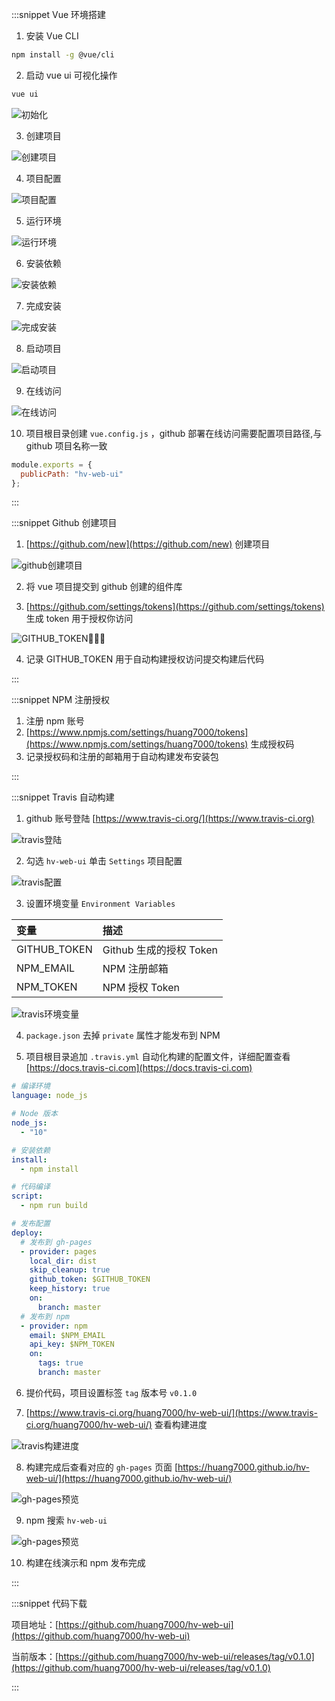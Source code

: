 :::snippet Vue 环境搭建

1. 安装 Vue CLI

```bash
npm install -g @vue/cli
```

2. 启动 vue ui 可视化操作

```bash
vue ui
```

![初始化](/src/assets/images/vue-01-01.png)

3. 创建项目

![创建项目](/src/assets/images/vue-01-02.png)

4. 项目配置

![项目配置](/src/assets/images/vue-01-03.png)

5. 运行环境

![运行环境](/src/assets/images/vue-01-04.png)

6. 安装依赖

![安装依赖](/src/assets/images/vue-01-05.png)

7. 完成安装

![完成安装](/src/assets/images/vue-01-06.png)

8. 启动项目

![启动项目](/src/assets/images/vue-01-07.png)

9. 在线访问

![在线访问](/src/assets/images/vue-01-08.png)

10. 项目根目录创建 `vue.config.js` ，github 部署在线访问需要配置项目路径,与 github 项目名称一致

```javascript
module.exports = {
  publicPath: "hv-web-ui"
};
```

:::

:::snippet Github 创建项目

1. [https://github.com/new](https://github.com/new) 创建项目

![github创建项目](/src/assets/images/vue-01-09.png)

2. 将 vue 项目提交到 github 创建的组件库

3. [https://github.com/settings/tokens](https://github.com/settings/tokens) 生成 token 用于授权你访问

![GITHUB_TOKEN](/src/assets/images/vue-01-10.png)

4. 记录 GITHUB_TOKEN 用于自动构建授权访问提交构建后代码

:::

:::snippet NPM 注册授权

1. 注册 npm 账号
2. [https://www.npmjs.com/settings/huang7000/tokens](https://www.npmjs.com/settings/huang7000/tokens) 生成授权码
3. 记录授权码和注册的邮箱用于自动构建发布安装包

:::

:::snippet Travis 自动构建

1. github 账号登陆 [https://www.travis-ci.org/](https://www.travis-ci.org)

![travis登陆](/src/assets/images/vue-01-11.png)

2. 勾选 `hv-web-ui` 单击 `Settings` 项目配置

![travis配置](/src/assets/images/vue-01-12.png)

3. 设置环境变量 `Environment Variables`

| 变量         | 描述                    |
| :----------- | :---------------------- |
| GITHUB_TOKEN | Github 生成的授权 Token |
| NPM_EMAIL    | NPM 注册邮箱            |
| NPM_TOKEN    | NPM 授权 Token          |

![travis环境变量](/src/assets/images/vue-01-13.png)

4. `package.json` 去掉 `private` 属性才能发布到 NPM

5. 项目根目录追加 `.travis.yml` 自动化构建的配置文件，详细配置查看[https://docs.travis-ci.com](https://docs.travis-ci.com)

```yml
# 编译环境
language: node_js

# Node 版本
node_js:
  - "10"

# 安装依赖
install:
  - npm install

# 代码编译
script:
  - npm run build

# 发布配置
deploy:
  # 发布到 gh-pages
  - provider: pages
    local_dir: dist
    skip_cleanup: true
    github_token: $GITHUB_TOKEN
    keep_history: true
    on:
      branch: master
  # 发布到 npm
  - provider: npm
    email: $NPM_EMAIL
    api_key: $NPM_TOKEN
    on:
      tags: true
      branch: master
```

6. 提价代码，项目设置标签 `tag` 版本号 `v0.1.0`

7. [https://www.travis-ci.org/huang7000/hv-web-ui/](https://www.travis-ci.org/huang7000/hv-web-ui/) 查看构建进度

![travis构建进度](/src/assets/images/vue-01-14.png)

8. 构建完成后查看对应的 `gh-pages` 页面 [https://huang7000.github.io/hv-web-ui/](https://huang7000.github.io/hv-web-ui/)

![gh-pages预览](/src/assets/images/vue-01-15.png)

9. npm 搜索 `hv-web-ui`

![gh-pages预览](/src/assets/images/vue-01-16.png)

10. 构建在线演示和 npm 发布完成

:::

:::snippet 代码下载

项目地址：[https://github.com/huang7000/hv-web-ui](https://github.com/huang7000/hv-web-ui)

当前版本：[https://github.com/huang7000/hv-web-ui/releases/tag/v0.1.0](https://github.com/huang7000/hv-web-ui/releases/tag/v0.1.0)

:::
